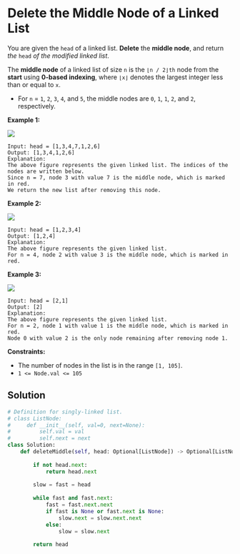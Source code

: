 # Delete the Middle Node of a Linked List



You are given the `head` of a linked list. **Delete** the **middle node**, and return _the_ `head` _of the modified linked list_.

The **middle node** of a linked list of size `n` is the `⌊n / 2⌋th` node from the **start** using **0-based indexing**, where `⌊x⌋` denotes the largest integer less than or equal to `x`.

* For `n` = `1`, `2`, `3`, `4`, and `5`, the middle nodes are `0`, `1`, `1`, `2`, and `2`, respectively.

&#x20;

**Example 1:**

![](https://assets.leetcode.com/uploads/2021/11/16/eg1drawio.png)

```
Input: head = [1,3,4,7,1,2,6]
Output: [1,3,4,1,2,6]
Explanation:
The above figure represents the given linked list. The indices of the nodes are written below.
Since n = 7, node 3 with value 7 is the middle node, which is marked in red.
We return the new list after removing this node. 
```

**Example 2:**

![](https://assets.leetcode.com/uploads/2021/11/16/eg2drawio.png)

```
Input: head = [1,2,3,4]
Output: [1,2,4]
Explanation:
The above figure represents the given linked list.
For n = 4, node 2 with value 3 is the middle node, which is marked in red.
```

**Example 3:**

![](https://assets.leetcode.com/uploads/2021/11/16/eg3drawio.png)

```
Input: head = [2,1]
Output: [2]
Explanation:
The above figure represents the given linked list.
For n = 2, node 1 with value 1 is the middle node, which is marked in red.
Node 0 with value 2 is the only node remaining after removing node 1.
```

&#x20;

**Constraints:**

* The number of nodes in the list is in the range `[1, 105]`.
* `1 <= Node.val <= 105`

## Solution

```python
# Definition for singly-linked list.
# class ListNode:
#     def __init__(self, val=0, next=None):
#         self.val = val
#         self.next = next
class Solution:
    def deleteMiddle(self, head: Optional[ListNode]) -> Optional[ListNode]:
        
        if not head.next:
            return head.next
        
        slow = fast = head
        
        while fast and fast.next:
            fast = fast.next.next
            if fast is None or fast.next is None:
                slow.next = slow.next.next
            else:
                slow = slow.next
                
        return head
```
